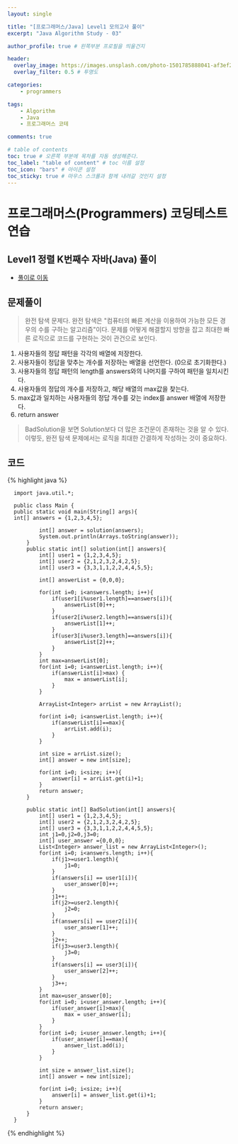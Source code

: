 ```yaml
---
layout: single

title: "[프로그래머스/Java] Level1 모의고사 풀이"
excerpt: "Java Algorithm Study - 03"

author_profile: true # 왼쪽부분 프로필을 띄울건지

header:
  overlay_image: https://images.unsplash.com/photo-1501785888041-af3ef285b470?ixlib=rb-1.2.1&ixid=eyJhcHBfaWQiOjEyMDd9&auto=format&fit=crop&w=1350&q=80
  overlay_filter: 0.5 # 투명도

categories:
    - programmers

tags: 
    - Algorithm
    - Java
    - 프로그래머스 코테

comments: true

# table of contents
toc: true # 오른쪽 부분에 목차를 자동 생성해준다.
toc_label: "table of content" # toc 이름 설정
toc_icon: "bars" # 아이콘 설정
toc_sticky: true # 마우스 스크롤과 함께 내려갈 것인지 설정
---
```

# 프로그래머스(Programmers) 코딩테스트 연습

## Level1 정렬 K번째수 자바(Java) 풀이

- [풀이로 이동](https://programmers.co.kr/learn/courses/30/lessons/42840)

## 문제풀이
> 완전 탐색 문제다. 완전 탐색은 "컴퓨터의 빠른 계산을 이용하여 가능한 모든 경우의 수를 구하는 알고리즘"이다. 
> 문제를 어떻게 해결할지 방향을 잡고 최대한 빠른 로직으로 코드를 구현하는 것이 관건으로 보인다.


1. 사용자들의 정답 패턴을 각각의 배열에 저장한다.
2. 사용자들이 정답을 맞추는 개수를 저장하는 배열을 선언한다. (0으로 초기화한다.)
3. 사용자들의 정답 패턴의 length를 answers와의 나머지를 구하여 패턴을 일치시킨다.
4. 사용자들의 정답의 개수를 저장하고, 해당 배열의 max값을 찾는다.
5. max값과 일치하는 사용자들의 정답 개수를 갖는 index를 answer 배열에 저장한다.
6. return answer

> BadSolution을 보면 Solution보다 더 많은 조건문이 존재하는 것을 알 수 있다. 이렇듯, 완전 탐색 문제에서는 로직을 최대한 간결하게 작성하는 것이 중요하다.

## 코드

{% highlight java %}

      import java.util.*;
      
      public class Main {
      public static void main(String[] args){
      int[] answers = {1,2,3,4,5};
      
              int[] answer = solution(answers);
              System.out.println(Arrays.toString(answer));
          }
          public static int[] solution(int[] answers){
              int[] user1 = {1,2,3,4,5};
              int[] user2 = {2,1,2,3,2,4,2,5};
              int[] user3 = {3,3,1,1,2,2,4,4,5,5};
      
              int[] answerList = {0,0,0};
      
              for(int i=0; i<answers.length; i++){
                  if(user1[i%user1.length]==answers[i]){
                      answerList[0]++;
                  }
                  if(user2[i%user2.length]==answers[i]){
                      answerList[1]++;
                  }
                  if(user3[i%user3.length]==answers[i]){
                      answerList[2]++;
                  }
              }
              int max=answerList[0];
              for(int i=0; i<answerList.length; i++){
                  if(answerList[i]>max) {
                      max = answerList[i];
                  }
              }
      
              ArrayList<Integer> arrList = new ArrayList();
      
              for(int i=0; i<answerList.length; i++){
                  if(answerList[i]==max){
                      arrList.add(i);
                  }
              }
      
              int size = arrList.size();
              int[] answer = new int[size];
      
              for(int i=0; i<size; i++){
                  answer[i] = arrList.get(i)+1;
              }
              return answer;
          }
      
          public static int[] BadSolution(int[] answers){
              int[] user1 = {1,2,3,4,5};
              int[] user2 = {2,1,2,3,2,4,2,5};
              int[] user3 = {3,3,1,1,2,2,4,4,5,5};
              int j1=0,j2=0,j3=0;
              int[] user_answer ={0,0,0};
              List<Integer> answer_list = new ArrayList<Integer>();
              for(int i=0; i<answers.length; i++){
                  if(j1>=user1.length){
                      j1=0;
                  }
                  if(answers[i] == user1[i]){
                      user_answer[0]++;
                  }
                  j1++;
                  if(j2>=user2.length){
                      j2=0;
                  }
                  if(answers[i] == user2[i]){
                      user_answer[1]++;
                  }
                  j2++;
                  if(j3>=user3.length){
                      j3=0;
                  }
                  if(answers[i] == user3[i]){
                      user_answer[2]++;
                  }
                  j3++;
              }
              int max=user_answer[0];
              for(int i=0; i<user_answer.length; i++){
                  if(user_answer[i]>max){
                      max = user_answer[i];
                  }
              }
              for(int i=0; i<user_answer.length; i++){
                  if(user_answer[i]==max){
                      answer_list.add(i);
                  }
              }
      
              int size = answer_list.size();
              int[] answer = new int[size];
      
              for(int i=0; i<size; i++){
                  answer[i] = answer_list.get(i)+1;
              }
              return answer;
          }
      }

{% endhighlight %}
